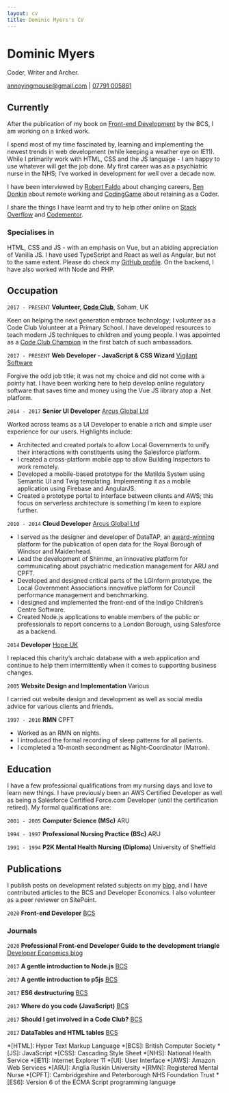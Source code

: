 ```yaml
---
layout: cv
title: Dominic Myers's CV
---
```

# Dominic Myers
Coder, Writer and Archer.

<div id="webaddress">
  <a href="annoyingmouse@gmail.com">annoyingmouse@gmail.com</a>
  | 
  <a href="tel:+447791005861">07791 005861</a>
</div>

## Currently

After the publication of my book on [Front-end Development](https://shop.bcs.org/store/221/detail/workgroup?id=3-221-9781780174761) by the BCS, I am working on a linked work.

I spend most of my time fascinated by, learning and implementing the newest trends in web development (while keeping a weather eye on IE11). While I primarily work with HTML, CSS and the JS language - I am happy to use whatever will get the job done. My first career was as a psychiatric nurse in the NHS; I’ve worked in development for well over a decade now.

I have been interviewed by [Robert Faldo](https://career-switching-coders.simplecast.com/episodes/dominic-myers-episode-6) about changing careers, [Ben Donkin](https://www.youtube.com/watch?v=qsfMKbzeLvg) about remote working and [CodingGame](https://www.codingame.com/blog/retraining-developer-interview-dom/) about retaining as a Coder.

I share the things I have learnt and try to help other online on [Stack Overflow](http://stackoverflow.com/users/592058/annoyingmouse) and [Codementor](https://www.codementor.io/@annoyingmouse).

### Specialises in

HTML, CSS and JS - with an emphasis on Vue, but an abiding appreciation of Vanilla JS. I have used TypeScript and React as well as Angular, but not to the same extent. Please do check my [GitHub profile](https://github.com/annoyingmouse). On the backend, I have also worked with Node and PHP.

## Occupation

`2017 - PRESENT`
__Volunteer, [Code Club](https://www.codeclub.org.uk)__, Soham, UK
		
Keen on helping the next generation embrace technology; I volunteer as a Code Club Volunteer at a Primary School. I have developed resources to teach modern JS techniques to children and young people. I was appointed as a [Code Club Champion](https://blog.codeclub.org/2018/02/01/meet-the-2018-code-club-champions/) in the first batch of such ambassadors.

`2017 - PRESENT`
__Web Developer - JavaScript & CSS Wizard__ [Vigilant Software](https://www.vigilantsoftware.co.uk/)

Forgive the odd job title; it was not my choice and did not come with a pointy hat. I have been working here to help develop online regulatory software that saves time and money using the Vue JS library atop a .Net platform. 

`2014 - 2017` 
__Senior UI Developer__ [Arcus Global Ltd](https://www.arcusglobal.com/)

Worked across teams as a UI Developer to enable a rich and simple user experience for our users. Highlights include:

* Architected and created portals to allow Local Governments to unify their interactions with constituents using the Salesforce platform.
* I created a cross-platform mobile app to allow Building Inspectors to work remotely.
* Developed a mobile-based prototype for the Matilda System using Semantic UI and Twig templating. Implementing it as a mobile application using Firebase and AngularJS.
* Created a prototype portal to interface between clients and AWS; this focus on serverless architecture is something I’m keen to explore further.

`2010 - 2014` 
__Cloud Developer__ [Arcus Global Ltd](https://www.arcusglobal.com/)

* I served as the designer and developer of DataTAP, an [award-winning](https://www.theguardian.com/megas/winners-2011) platform for the publication of open data for the Royal Borough of Windsor and Maidenhead.
* Lead the development of Shimme, an innovative platform for communicating about psychiatric medication management for ARU and CPFT.
* Developed and designed critical parts of the LGInform prototype, the Local Government Associations innovative platform for Council performance management and benchmarking.
* I designed and implemented the front-end of the Indigo Children’s Centre Software.
* Created Node.js applications to enable members of the public or professionals to report concerns to a London Borough, using Salesforce as a backend.

`2014` __Developer__ [Hope UK](http://www.hopeuk.org/)

I replaced this charity’s archaic database with a web application and continue to help them intermittently when it comes to supporting business changes.

`2005` __Website Design and Implementation__ Various

I carried out website design and development as well as social media advice for various clients and friends.

`1997 - 2010` __RMN__ CPFT

* Worked as an RMN on nights.
* I introduced the formal recording of sleep patterns for all patients.
* I completed a 10-month secondment as Night-Coordinator (Matron).

## Education

I have a few professional qualifications from my nursing days and love to learn new things. I have previously been an AWS Certified Developer as well as being a Salesforce Certified Force.com Developer (until the certification retired). My formal qualifications are:

`2001 - 2005` 
__Computer Science (MSc)__ ARU

`1994 - 1997` 
__Professional Nursing Practice (BSc)__ ARU

`1991 - 1994` 
__P2K Mental Health Nursing (Diploma)__ University of Sheffield

## Publications

I publish posts on development related subjects on my [blog](https://dev.to/mouseannoying), and I have contributed articles to the BCS and Developer Economics. I also volunteer as a peer reviewer on SitePoint.

`2020` __Front-end Developer__ [BCS](https://shop.bcs.org/store/221/detail/workgroup?id=3-221-9781780174761)

### Journals

`2020`
__Professional Front-end Developer Guide to the development triangle__ [Developer Economics blog](https://www.developereconomics.com/blog/professional-front-end-developer-guide-to-the-development-triangle) 

`2017`
__A gentle introduction to Node.js__ [BCS](https://www.bcs.org/content-hub/a-gentle-introduction-to-nodejs/)

`2017`
__A gentle introduction to p5js__ [BCS](https://www.bcs.org/content-hub/a-gentle-introduction-to-p5js/)

`2017`
__ES6 destructuring__ [BCS](https://www.bcs.org/content-hub/es6-destructuring/)

`2017`
__Where do you code (JavaScript)__ [BCS](https://www.bcs.org/content-hub/where-do-you-code-javascript/)

`2017` __Should I get involved in a Code Club?__ [BCS](https://www.bcs.org/content-hub/should-i-get-involved-in-a-code-club/)

`2017` __DataTables and HTML tables__ [BCS](https://www.bcs.org/content-hub/datatables-and-html-tables/)

<!-- ### Footer

Last updated: November 2020 -->

*[HTML]: Hyper Text Markup Language
*[BCS]: British Computer Society
*[JS]: JavaScript
*[CSS]: Cascading Style Sheet
*[NHS]: National Health Service
*[IE11]: Internet Explorer 11
*[UI]: User Interface
*[AWS]: Amazon Web Services
*[ARU]: Anglia Ruskin University
*[RMN]: Registered Mental Nurse
*[CPFT]: Cambridgeshire and Peterborough NHS Foundation Trust
*[ES6]: Version 6 of the ECMA Script programming language